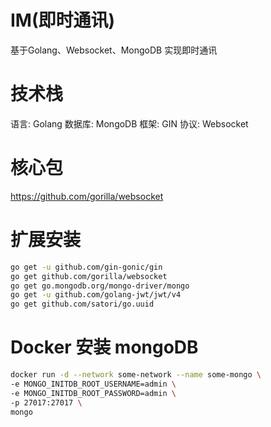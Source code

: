 # IM(即时通讯)

基于Golang、Websocket、MongoDB 实现即时通讯

# 技术栈

语言: Golang 数据库: MongoDB 框架: GIN 协议: Websocket

# 核心包

https://github.com/gorilla/websocket

# 扩展安装

```bash
go get -u github.com/gin-gonic/gin
go get github.com/gorilla/websocket
go get go.mongodb.org/mongo-driver/mongo
go get -u github.com/golang-jwt/jwt/v4
go get github.com/satori/go.uuid
```

# Docker 安装 mongoDB

```bash
docker run -d --network some-network --name some-mongo \
-e MONGO_INITDB_ROOT_USERNAME=admin \
-e MONGO_INITDB_ROOT_PASSWORD=admin \
-p 27017:27017 \
mongo
```
